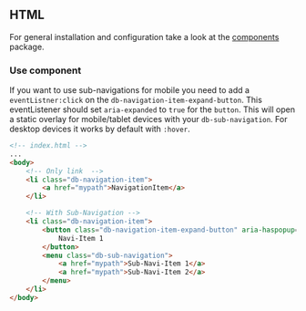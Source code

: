 ## HTML

For general installation and configuration take a look at
the [components](https://www.npmjs.com/package/@db-ui/components) package.

### Use component

If you want to use sub-navigations for mobile you need to add a `eventListner:click` on the
`db-navigation-item-expand-button`. This eventListener should set `aria-expanded` to `true` for the `button`. This will
open a static overlay for mobile/tablet devices with your `db-sub-navigation`. For desktop devices it works by default
with `:hover`.

```html index.html
<!-- index.html -->
...
<body>
	<!-- Only link	-->
	<li class="db-navigation-item">
		<a href="mypath">NavigationItem</a>
	</li>

	<!-- With Sub-Navigation -->
	<li class="db-navigation-item">
		<button class="db-navigation-item-expand-button" aria-haspopup="true">
			Navi-Item 1
		</button>
		<menu class="db-sub-navigation">
			<a href="mypath">Sub-Navi-Item 1</a>
			<a href="mypath">Sub-Navi-Item 2</a>
		</menu>
	</li>
</body>
```
